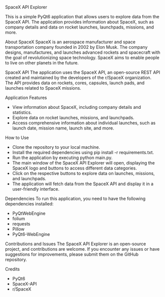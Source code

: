 SpaceX API Explorer

This is a simple PyQt6 application that allows users to explore data from the SpaceX API. The application provides information about SpaceX, such as company details and data on rocket launches, launchpads, missions, and more.

About SpaceX
SpaceX is an aerospace manufacturer and space transportation company founded in 2002 by Elon Musk. The company designs, manufactures, and launches advanced rockets and spacecraft with the goal of revolutionizing space technology. SpaceX aims to enable people to live on other planets in the future.

SpaceX API
The application uses the SpaceX API, an open-source REST API created and maintained by the developers of the r/SpaceX organization. The API provides data on rockets, cores, capsules, launch pads, and launches related to SpaceX missions.

Application Features
- View information about SpaceX, including company details and statistics.
- Explore data on rocket launches, missions, and launchpads.
- Access comprehensive information about individual launches, such as launch date, mission name, launch site, and more.

How to Use
- Clone the repository to your local machine.
- Install the required dependencies using pip install -r requirements.txt.
- Run the application by executing python main.py.
- The main window of the SpaceX API Explorer will open, displaying the SpaceX logo and buttons to access different data categories.
- Click on the respective buttons to explore data on launches, missions, and launchpads.
- The application will fetch data from the SpaceX API and display it in a user-friendly interface.

Dependencies
To run this application, you need to have the following dependencies installed:
- PyQtWebEngine
- folium
- requests
- Pillow
- PyQt6-WebEngine

Contributions and Issues
The SpaceX API Explorer is an open-source project, and contributions are welcome. If you encounter any issues or have suggestions for improvements, please submit them on the GitHub repository.

Credits
- PyQt6
- SpaceX-API
- r/SpaceX
